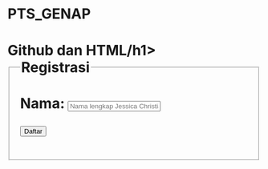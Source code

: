 # PTS_GENAP
<!DOCTYPE html>
<html>
<head>
<title>github dan html</title>
</head>
<body>
<h1>Github dan HTML/h1>
<form action="contact.php" method="POST"> 
<fieldset> 
<legend>Registrasi</legend> 
<p> 
<label>Nama:</label> 
<input type="text" name="nama" placeholder="Nama lengkap Jessica Christianti" /> 
<p> 
<input type="submit" name="submit" value="Daftar" /> 
</p> 
</fieldset> 
</form> 
</body>
</html>
